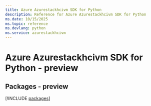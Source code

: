 ```yaml
---
title: Azure Azurestackhcivm SDK for Python
description: Reference for Azure Azurestackhcivm SDK for Python
ms.date: 10/15/2025
ms.topic: reference
ms.devlang: python
ms.service: azurestackhcivm
---
```

# Azure Azurestackhcivm SDK for Python - preview
## Packages - preview
[!INCLUDE [packages](azurestackhcivm-index.md)]